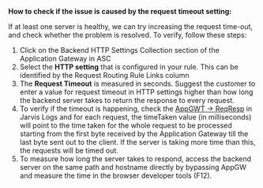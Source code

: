 ﻿<properties
	pageTitle="TSG Content Step: Check if the issue is a request time out"
  	description="TSG Content Step: Check if the issue is a request time out"
  	service="microsoft.network"
  	resource="applicationGateway"
  	authors="JRMayberry"
    ms.author="rimayber"
	displayOrder=""
	selfHelpType="TSG_Content"
    supportTopicIds=""
    resourceTags=""
    productPesIds=""
    cloudEnvironments="public, fairfax, usnat, ussec"
	articleId="31a759a6-fdd7-440e-99f4-1afe52833288"
	ownershipId="CloudNet_AzureApplicationGateway"
/>


**How to check if the issue is caused by the request timeout setting:**

If at least one server is healthy, we can try increasing the request time-out, and check whether the problem is resolved. To verify, follow these steps:

1. Click on the Backend HTTP Settings Collection section of the Application Gateway in ASC
2. Select the **HTTP setting** that is configured in your rule. This can be identified by the Request Routing Rule Links column
3. The **Request Timeout** is measured in seconds. Suggest the customer to enter a value for request timeout in HTTP settings higher than how long the backend server takes to return the response to every request.
4. To verify if the timeout is happening, check the [AppGWT -> ReqResp](https://jarvis-west.dc.ad.msft.net/7D7EA793) in Jarvis Logs and for each request, the timeTaken value (in milliseconds) will point to the time taken for the whole request to be processed starting from the first byte received by the Application Gateway till the last byte sent out to the client. If the server is taking more time than this, the requests will be timed out.
5. To measure how long the server takes to respond, access the backend server on the same path and hostname directly by bypassing AppGW and measure the time in the browser developer tools (F12).

